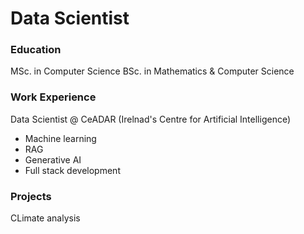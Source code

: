 # Data Scientist

### Education
MSc. in Computer Science
BSc. in Mathematics & Computer Science

### Work Experience
Data Scientist @ CeADAR (Irelnad's Centre for Artificial Intelligence)
- Machine learning
- RAG
- Generative AI
- Full stack development

### Projects
CLimate analysis
